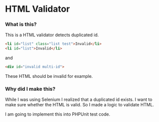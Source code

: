 # HTML Validator

### What is this?
This is a HTML validator detects duplicated id.
```html
<li id="list" class="list test">Invalid</li>
<li id="list">Invalid</li>
```
and
```html
<div id="invalid multi-id">
```
These HTML should be invalid for example.

### Why did I make this?
While I was using Selenium I realized that a duplicated id exists. I want to make sure whether the HTML is valid. So I made a logic to validate HTML.

I am going to implement this into PHPUnit test code.
